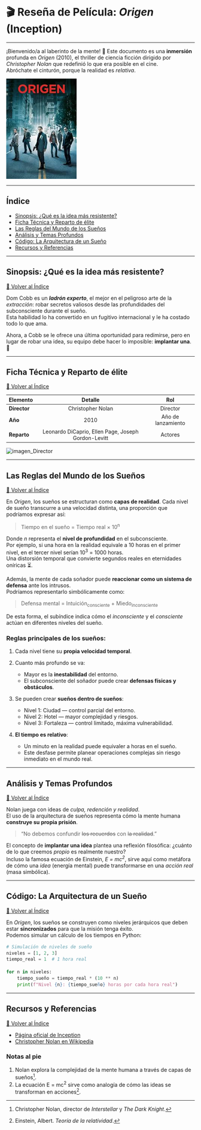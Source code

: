<!-- ESTO ES UNA RESEÑA DE LA PELICULA ORIGEN DE Christopher Nolan -->
# &#127916; Reseña de Película: *Origen* (Inception)
---
¡Bienvenido/a al laberinto de la mente! &#129327; 
Este documento es una **inmersión** profunda en *Origen* (2010), el thriller de ciencia ficción dirigido por *Christopher Nolan* que redefinió lo que era posible en el cine.  
Abróchate el cinturón, porque la realidad es *relativa*. 

![ORIGEN](img/origen.jpg "Caratula de Origen")

---
<!-- INDICE DE LA RESEÑA CON SUS DIFERENTES APARTADOS -->
 ## Índice 
* [Sinopsis: ¿Qué es la idea más resistente?](#sinopsis-qué-es-la-idea-más-resistente)
* [Ficha Técnica y Reparto de élite](#ficha-técnica-y-reparto-de-élite)
* [Las Reglas del Mundo de los Sueños](#las-reglas-del-mundo-de-los-sueños)
* [Análisis y Temas Profundos](#análisis-y-temas-profundos)
* [Código: La Arquitectura de un Sueño](#código-la-arquitectura-de-un-sueño)
* [Recursos y Referencias](#recursos-y-referencias)

---

<!-- SINOPSIS DE LA PELICULA -->
## Sinopsis: ¿Qué es la idea más resistente?
[ &#128316; Volver al Índice](#índice)

Dom Cobb es un ***ladrón experto***, el mejor en el peligroso arte de la *extracción*: robar secretos valiosos desde las profundidades del subconsciente durante el sueño.  
Esta habilidad lo ha convertido en un fugitivo internacional y le ha costado todo lo que ama.  

Ahora, a Cobb se le ofrece una última oportunidad para redimirse, pero en lugar de robar una idea, su equipo debe hacer lo imposible: **implantar una**. 💭

---
<!-- TABLA SOBRE LOS ACTORES PRINCIAPLES, DIRECTOR Y AÑO DE LANZAMIENTO -->
## Ficha Técnica y Reparto de élite
[&#128316; Volver al Índice](#índice)


| Elemento | Detalle | Rol |
|:--|:--:|:--:
| **Director** | Christopher Nolan | Director
| **Año** | 2010 | Año de lanzamiento | 
| **Reparto** | Leonardo DiCaprio, Ellen Page, Joseph Gordon-Levitt | Actores

![imagen_Director](https://resizing.flixster.com/_4EbT_ZmShngp1D312398D9EW5o=/218x280/v2/https://resizing.flixster.com/-XZAfHZM39UwaGJIFWKAE8fS0ak=/v3/t/assets/233377_v9_bb.jpg "Christopher Nolan") 

---
<!-- EXPLICACION DE LAS REGLAS DE LOS SUEÑOS EN LA PELICULA -->
## Las Reglas del Mundo de los Sueños
[ &#128316; Volver al Índice](#índice)

En *Origen*, los sueños se estructuran como **capas de realidad**. Cada nivel de sueño transcurre a una velocidad distinta, una proporción que podríamos expresar así:

> Tiempo en el sueño = Tiempo real × 10<sup>n</sup>

Donde *n* representa el **nivel de profundidad** en el subconsciente.  
Por ejemplo, si una hora en la realidad equivale a 10 horas en el primer nivel, en el tercer nivel serían 10<sup>3</sup> = 1000 horas.  
Una distorsión temporal que convierte segundos reales en eternidades oníricas ⏳.  

Además, la mente de cada soñador puede **reaccionar como un sistema de defensa** ante los intrusos.  
Podríamos representarlo simbólicamente como:

> Defensa mental = Intuición<sub>consciente</sub> + Miedo<sub>inconsciente</sub>

De esta forma, el subíndice indica cómo el *inconsciente* y el *consciente* actúan en diferentes niveles del sueño.

### Reglas principales de los sueños:
1. Cada nivel tiene su **propia velocidad temporal**.
2. Cuanto más profundo se va:
   - Mayor es la **inestabilidad** del entorno.
   - El subconsciente del soñador puede crear **defensas físicas y obstáculos**.
3. Se pueden crear **sueños dentro de sueños**:
   - Nivel 1: Ciudad — control parcial del entorno.  
   - Nivel 2: Hotel — mayor complejidad y riesgos.  
   - Nivel 3: Fortaleza — control limitado, máxima vulnerabilidad.

4. **El tiempo es relativo**:
   - Un minuto en la realidad puede equivaler a horas en el sueño.  
   - Este desfase permite planear operaciones complejas sin riesgo inmediato en el mundo real.


---
<!-- UN ANALISIS PROFUNDO SOBRE EL TEMA DE LA PELICULA -->
## Análisis y Temas Profundos
[&#128316; Volver al Índice](#índice)

Nolan juega con ideas de *culpa, redención y realidad*.  
El uso de la arquitectura de sueños representa cómo la mente humana **construye su propia prisión**.  

> “No debemos confundir ~~los recuerdos~~ con ~~la realidad~~.”

El concepto de **implantar una idea** plantea una reflexión filosófica: ¿cuánto de lo que creemos *propio* es realmente nuestro?  
Incluso la famosa ecuación de Einstein, *E = mc<sup>2</sup>*, sirve aquí como metáfora de cómo una *idea* (energía mental) puede transformarse en una *acción real* (masa simbólica).

---
<!-- UN PEQUEÑO BLOQUE DE CODIGO DE PYTHON CON LA FORMULA PARA CALCULAR LOS NIVELES DE LOS SUEÑOS -->
## Código: La Arquitectura de un Sueño
[&#128316; Volver al Índice](#índice)

En *Origen*, los sueños se construyen como niveles jerárquicos que deben estar **sincronizados** para que la misión tenga éxito.  
Podemos simular un cálculo de los tiempos en Python:

```python
# Simulación de niveles de sueño
niveles = [1, 2, 3]
tiempo_real = 1  # 1 hora real

for n in niveles:
    tiempo_sueño = tiempo_real * (10 ** n)
    print(f"Nivel {n}: {tiempo_sueño} horas por cada hora real")
```

---

<!-- ENLACES SOBRE LA PAGINA OFICIAL DE LA PELICULA Y Y NOLAN -->

## Recursos y Referencias
[&#128316; Volver al Índice](#índice)

- [Página oficial de Inception](https://www.warnerbros.com/movies/inception)
- [Christopher Nolan en Wikipedia](https://es.wikipedia.org/wiki/Christopher_Nolan)

### Notas al pie
1. Nolan explora la complejidad de la mente humana a través de capas de sueños[^1].
2. La ecuación E = mc<sup>2</sup> sirve como analogía de cómo las ideas se transforman en acciones[^2].

[^1]: Christopher Nolan, director de *Interstellar* y *The Dark Knight*.  
[^2]: Einstein, Albert. *Teoría de la relatividad*.
